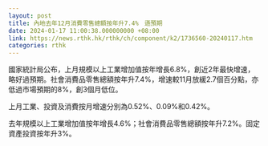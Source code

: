 ```yaml
---
layout: post
title: 內地去年12月消費零售總額按年升7.4%　遜預期
date: 2024-01-17 11:00:38.000000000 +08:00
link: https://news.rthk.hk/rthk/ch/component/k2/1736560-20240117.htm
categories: rthk
---
```


國家統計局公布，上月規模以上工業增加值按年增長6.8%，創近2年最快增速，略好過預期。社會消費品零售總額按年升7.4%，增速較11月放緩2.7個百分點，亦低過市場預期的8%，創3個月低位。

上月工業、投資及消費按月增速分別為0.52%、0.09%和0.42%。

去年規模以上工業增加值按年增長4.6%；社會消費品零售總額按年升7.2%。固定資產投資按年升3%。
